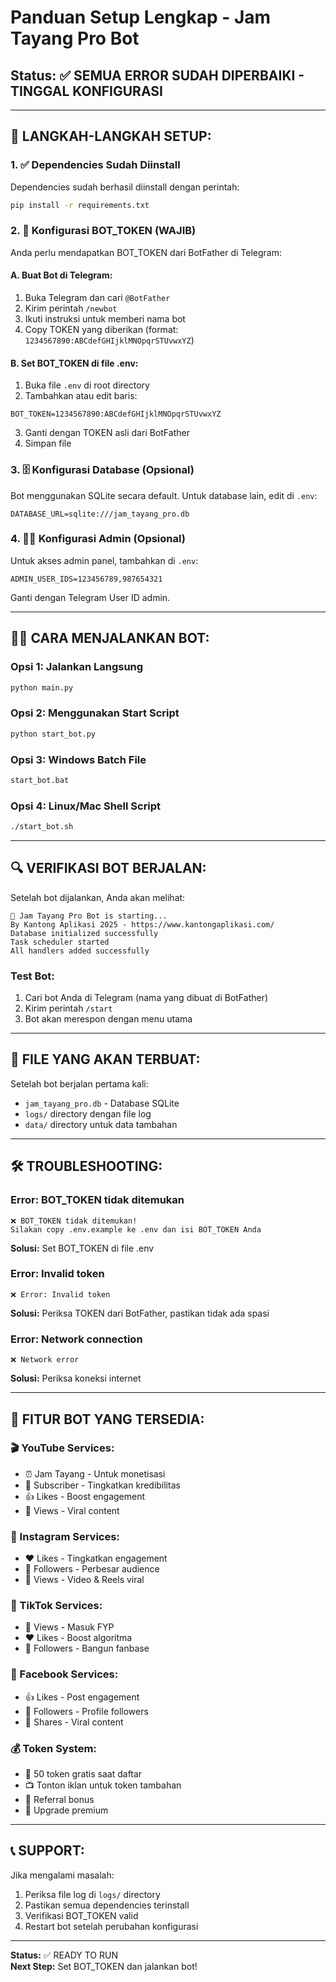 # Panduan Setup Lengkap - Jam Tayang Pro Bot

## Status: ✅ SEMUA ERROR SUDAH DIPERBAIKI - TINGGAL KONFIGURASI

---

## 🚀 LANGKAH-LANGKAH SETUP:

### 1. ✅ Dependencies Sudah Diinstall
Dependencies sudah berhasil diinstall dengan perintah:
```bash
pip install -r requirements.txt
```

### 2. 🔧 Konfigurasi BOT_TOKEN (WAJIB)

Anda perlu mendapatkan BOT_TOKEN dari BotFather di Telegram:

#### A. Buat Bot di Telegram:
1. Buka Telegram dan cari `@BotFather`
2. Kirim perintah `/newbot`
3. Ikuti instruksi untuk memberi nama bot
4. Copy TOKEN yang diberikan (format: `1234567890:ABCdefGHIjklMNOpqrSTUvwxYZ`)

#### B. Set BOT_TOKEN di file .env:
1. Buka file `.env` di root directory
2. Tambahkan atau edit baris:
```
BOT_TOKEN=1234567890:ABCdefGHIjklMNOpqrSTUvwxYZ
```
3. Ganti dengan TOKEN asli dari BotFather
4. Simpan file

### 3. 🗄️ Konfigurasi Database (Opsional)
Bot menggunakan SQLite secara default. Untuk database lain, edit di `.env`:
```
DATABASE_URL=sqlite:///jam_tayang_pro.db
```

### 4. 👨‍💼 Konfigurasi Admin (Opsional)
Untuk akses admin panel, tambahkan di `.env`:
```
ADMIN_USER_IDS=123456789,987654321
```
Ganti dengan Telegram User ID admin.

---

## 🏃‍♂️ CARA MENJALANKAN BOT:

### Opsi 1: Jalankan Langsung
```bash
python main.py
```

### Opsi 2: Menggunakan Start Script
```bash
python start_bot.py
```

### Opsi 3: Windows Batch File
```bash
start_bot.bat
```

### Opsi 4: Linux/Mac Shell Script
```bash
./start_bot.sh
```

---

## 🔍 VERIFIKASI BOT BERJALAN:

Setelah bot dijalankan, Anda akan melihat:
```
🚀 Jam Tayang Pro Bot is starting...
By Kantong Aplikasi 2025 - https://www.kantongaplikasi.com/
Database initialized successfully
Task scheduler started
All handlers added successfully
```

### Test Bot:
1. Cari bot Anda di Telegram (nama yang dibuat di BotFather)
2. Kirim perintah `/start`
3. Bot akan merespon dengan menu utama

---

## 📁 FILE YANG AKAN TERBUAT:

Setelah bot berjalan pertama kali:
- `jam_tayang_pro.db` - Database SQLite
- `logs/` directory dengan file log
- `data/` directory untuk data tambahan

---

## 🛠️ TROUBLESHOOTING:

### Error: BOT_TOKEN tidak ditemukan
```
❌ BOT_TOKEN tidak ditemukan!
Silakan copy .env.example ke .env dan isi BOT_TOKEN Anda
```
**Solusi:** Set BOT_TOKEN di file .env

### Error: Invalid token
```
❌ Error: Invalid token
```
**Solusi:** Periksa TOKEN dari BotFather, pastikan tidak ada spasi

### Error: Network connection
```
❌ Network error
```
**Solusi:** Periksa koneksi internet

---

## 🎯 FITUR BOT YANG TERSEDIA:

### 🎬 YouTube Services:
- ⏰ Jam Tayang - Untuk monetisasi
- 👥 Subscriber - Tingkatkan kredibilitas  
- 👍 Likes - Boost engagement
- 👀 Views - Viral content

### 📸 Instagram Services:
- ❤️ Likes - Tingkatkan engagement
- 👥 Followers - Perbesar audience
- 👀 Views - Video & Reels viral

### 🎵 TikTok Services:
- 👀 Views - Masuk FYP
- ❤️ Likes - Boost algoritma
- 👥 Followers - Bangun fanbase

### 📘 Facebook Services:
- 👍 Likes - Post engagement
- 👥 Followers - Profile followers
- 🔄 Shares - Viral content

### 💰 Token System:
- 🎁 50 token gratis saat daftar
- 📺 Tonton iklan untuk token tambahan
- 👥 Referral bonus
- 💎 Upgrade premium

---

## 📞 SUPPORT:

Jika mengalami masalah:
1. Periksa file log di `logs/` directory
2. Pastikan semua dependencies terinstall
3. Verifikasi BOT_TOKEN valid
4. Restart bot setelah perubahan konfigurasi

---

**Status:** ✅ READY TO RUN  
**Next Step:** Set BOT_TOKEN dan jalankan bot!
